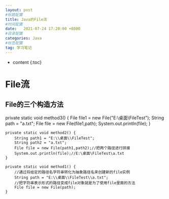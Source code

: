 ```yaml
---
layout: post
#标题配置
title: Java的File流
#时间配置
date:   2021-07-24 17:20:00 +0800
#目录配置
categories: Java
#标签配置
tag: 学习笔记
---
```


* content
{:toc}








# File流

## File的三个构造方法
private static void method3() {
        File file1 = new File("E:\\桌面\\FileTest");
        String path = "a.txt";
        File file = new File(file1,path);
        System.out.println(file);
    }

    private static void method2() {
        String path1 = "E:\\桌面\\FileTest";
        String path2 = "a.txt";
        File file = new File(path1,path2);//把两个路径进行拼接
        System.out.println(file);//E:\桌面\FileTest\a.txt
    }
    
    private static void method1() {
        //通过将给定的路径名字符串转化为抽象路径名来创建新的file实例
        String path = "E:\\桌面\\FileTest\\a.txt";
        //把字符串表示形式的路径变成file对象就是为了使用file里面的方法
        File file = new File(path);
    }